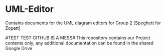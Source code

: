 # UML-Editor
Contains documents for the UML diagram editors for Group 2 [Speghett for Zopett]  

#TEST TEST GITHUB IS A MESS#
This repository contains our Project contents only, any additional documentation can be found in the shared Google Drive
